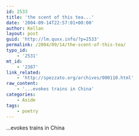 ```yaml
---
id: 2533
title: 'the scent of this tea...'
date: '2004-09-14T22:57:01+00:00'
author: Kellan
layout: post
guid: 'http://lm.quxx.info/?p=2533'
permalink: /2004/09/14/the-scent-of-this-tea/
typo_id:
    - '2531'
mt_id:
    - '2387'
link_related:
    - 'http://spezzato.org/archives/000110.html'
raw_content:
    - '...evokes trains in China'
categories:
    - Aside
tags:
    - poetry
---
```


…evokes trains in China